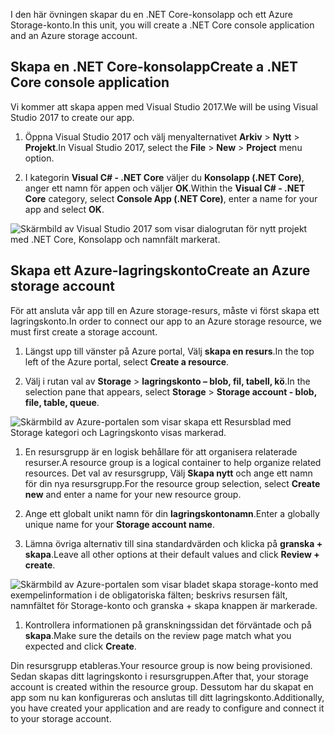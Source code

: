 <span data-ttu-id="f57f5-101">I den här övningen skapar du en .NET Core-konsolapp och ett Azure Storage-konto.</span><span class="sxs-lookup"><span data-stu-id="f57f5-101">In this unit, you will create a .NET Core console application and an Azure storage account.</span></span>

## <a name="create-a-net-core-console-application"></a><span data-ttu-id="f57f5-102">Skapa en .NET Core-konsolapp</span><span class="sxs-lookup"><span data-stu-id="f57f5-102">Create a .NET Core console application</span></span>

<span data-ttu-id="f57f5-103">Vi kommer att skapa appen med Visual Studio 2017.</span><span class="sxs-lookup"><span data-stu-id="f57f5-103">We will be using Visual Studio 2017 to create our app.</span></span>

1. <span data-ttu-id="f57f5-104">Öppna Visual Studio 2017 och välj menyalternativet **Arkiv** > **Nytt** > **Projekt**.</span><span class="sxs-lookup"><span data-stu-id="f57f5-104">In Visual Studio 2017, select the **File** > **New** > **Project** menu option.</span></span>

1. <span data-ttu-id="f57f5-105">I kategorin **Visual C# - .NET Core** väljer du **Konsolapp (.NET Core)**, anger ett namn för appen och väljer **OK**.</span><span class="sxs-lookup"><span data-stu-id="f57f5-105">Within the **Visual C# - .NET Core** category, select **Console App (.NET Core)**, enter a name for your app and select **OK**.</span></span>

  ![Skärmbild av Visual Studio 2017 som visar dialogrutan för nytt projekt med .NET Core, Konsolapp och namnfält markerat.](..\media-draft\3-new-console-app.png)

## <a name="create-an-azure-storage-account"></a><span data-ttu-id="f57f5-107">Skapa ett Azure-lagringskonto</span><span class="sxs-lookup"><span data-stu-id="f57f5-107">Create an Azure storage account</span></span>

<span data-ttu-id="f57f5-108">För att ansluta vår app till en Azure storage-resurs, måste vi först skapa ett lagringskonto.</span><span class="sxs-lookup"><span data-stu-id="f57f5-108">In order to connect our app to an Azure storage resource, we must first create a storage account.</span></span>

1. <span data-ttu-id="f57f5-109">Längst upp till vänster på Azure portal, Välj **skapa en resurs**.</span><span class="sxs-lookup"><span data-stu-id="f57f5-109">In the top left of the Azure portal, select **Create a resource**.</span></span>

1. <span data-ttu-id="f57f5-110">Välj i rutan val av **Storage** > **lagringskonto – blob, fil, tabell, kö**.</span><span class="sxs-lookup"><span data-stu-id="f57f5-110">In the selection pane that appears, select **Storage** > **Storage account - blob, file, table, queue**.</span></span>

  ![Skärmbild av Azure-portalen som visar skapa ett Resursblad med Storage kategori och Lagringskonto visas markerad.](..\media-draft\3-portal-storage-select.png)

1. <span data-ttu-id="f57f5-112">En resursgrupp är en logisk behållare för att organisera relaterade resurser.</span><span class="sxs-lookup"><span data-stu-id="f57f5-112">A resource group is a logical container to help organize related resources.</span></span> <span data-ttu-id="f57f5-113">Det val av resursgrupp, Välj **Skapa nytt** och ange ett namn för din nya resursgrupp.</span><span class="sxs-lookup"><span data-stu-id="f57f5-113">For the resource group selection, select **Create new** and enter a name for your new resource group.</span></span>

1. <span data-ttu-id="f57f5-114">Ange ett globalt unikt namn för din **lagringskontonamn**.</span><span class="sxs-lookup"><span data-stu-id="f57f5-114">Enter a globally unique name for your **Storage account name**.</span></span>

1. <span data-ttu-id="f57f5-115">Lämna övriga alternativ till sina standardvärden och klicka på **granska + skapa**.</span><span class="sxs-lookup"><span data-stu-id="f57f5-115">Leave all other options at their default values and click **Review + create**.</span></span>

  ![Skärmbild av Azure-portalen som visar bladet skapa storage-konto med exempelinformation i de obligatoriska fälten; beskrivs resursen fält, namnfältet för Storage-konto och granska + skapa knappen är markerade.](..\media-draft\3-portal-storage-details.png)

1. <span data-ttu-id="f57f5-117">Kontrollera informationen på granskningssidan det förväntade och på **skapa**.</span><span class="sxs-lookup"><span data-stu-id="f57f5-117">Make sure the details on the review page match what you expected and click **Create**.</span></span>

<span data-ttu-id="f57f5-118">Din resursgrupp etableras.</span><span class="sxs-lookup"><span data-stu-id="f57f5-118">Your resource group is now being provisioned.</span></span> <span data-ttu-id="f57f5-119">Sedan skapas ditt lagringskonto i resursgruppen.</span><span class="sxs-lookup"><span data-stu-id="f57f5-119">After that, your storage account is created within the resource group.</span></span>
<span data-ttu-id="f57f5-120">Dessutom har du skapat en app som nu kan konfigureras och anslutas till ditt lagringskonto.</span><span class="sxs-lookup"><span data-stu-id="f57f5-120">Additionally, you have created your application and are ready to configure and connect it to your storage account.</span></span>

